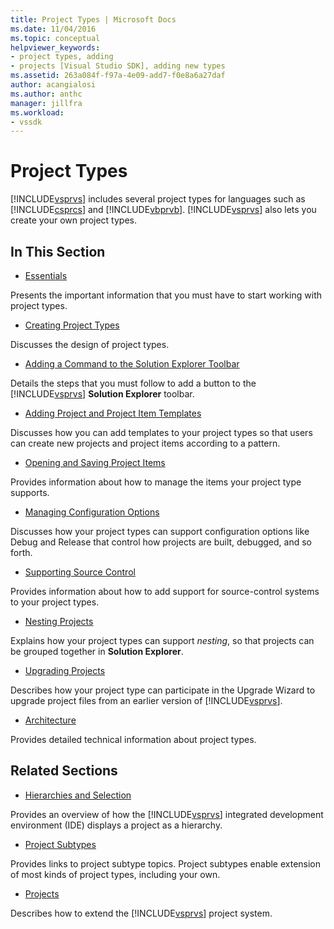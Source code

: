 ```yaml
---
title: Project Types | Microsoft Docs
ms.date: 11/04/2016
ms.topic: conceptual
helpviewer_keywords:
- project types, adding
- projects [Visual Studio SDK], adding new types
ms.assetid: 263a084f-f97a-4e09-add7-f0e8a6a27daf
author: acangialosi
ms.author: anthc
manager: jillfra
ms.workload:
- vssdk
---
```

# Project Types
[!INCLUDE[vsprvs](../../code-quality/includes/vsprvs_md.md)] includes several project types for languages such as [!INCLUDE[csprcs](../../data-tools/includes/csprcs_md.md)] and [!INCLUDE[vbprvb](../../code-quality/includes/vbprvb_md.md)]. [!INCLUDE[vsprvs](../../code-quality/includes/vsprvs_md.md)] also lets you create your own project types.

## In This Section
- [Essentials](../../extensibility/internals/project-type-essentials.md)

 Presents the important information that you must have to start working with project types.

- [Creating Project Types](../../extensibility/internals/creating-project-types.md)

 Discusses the design of project types.

- [Adding a Command to the Solution Explorer Toolbar](../../extensibility/adding-a-command-to-the-solution-explorer-toolbar.md)

 Details the steps that you must follow to add a button to the [!INCLUDE[vsprvs](../../code-quality/includes/vsprvs_md.md)] **Solution Explorer** toolbar.

- [Adding Project and Project Item Templates](../../extensibility/internals/adding-project-and-project-item-templates.md)

 Discusses how you can add templates to your project types so that users can create new projects and project items according to a pattern.

- [Opening and Saving Project Items](../../extensibility/internals/opening-and-saving-project-items.md)

 Provides information about how to manage the items your project type supports.

- [Managing Configuration Options](../../extensibility/internals/managing-configuration-options.md)

 Discusses how your project types can support configuration options like Debug and Release that control how projects are built, debugged, and so forth.

- [Supporting Source Control](../../extensibility/internals/supporting-source-control.md)

 Provides information about how to add support for source-control systems to your project types.

- [Nesting Projects](../../extensibility/internals/nesting-projects.md)

 Explains how your project types can support *nesting*, so that projects can be grouped together in **Solution Explorer**.

- [Upgrading Projects](../../extensibility/internals/upgrading-projects.md)

 Describes how your project type can participate in the Upgrade Wizard to upgrade project files from an earlier version of [!INCLUDE[vsprvs](../../code-quality/includes/vsprvs_md.md)].

- [Architecture](../../extensibility/internals/project-types-architecture.md)

 Provides detailed technical information about project types.

## Related Sections
- [Hierarchies and Selection](../../extensibility/internals/hierarchies-and-selection.md)

 Provides an overview of how the [!INCLUDE[vsprvs](../../code-quality/includes/vsprvs_md.md)] integrated development environment (IDE) displays a project as a hierarchy.

- [Project Subtypes](../../extensibility/internals/project-subtypes.md)

 Provides links to project subtype topics. Project subtypes enable extension of most kinds of project types, including your own.

- [Projects](../../extensibility/internals/projects.md)

 Describes how to extend the [!INCLUDE[vsprvs](../../code-quality/includes/vsprvs_md.md)] project system.
